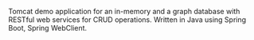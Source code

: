 Tomcat demo application for an in-memory and a graph database with RESTful web services for CRUD operations.  Written in Java using Spring Boot, Spring WebClient.
